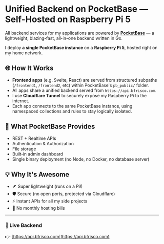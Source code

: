 # Unified Backend on PocketBase — Self-Hosted on Raspberry Pi 5

All backend services for my applications are powered by **[PocketBase](https://pocketbase.io/)** — a lightweight, blazing-fast, all-in-one backend written in Go.

I deploy **a single PocketBase instance** on a **Raspberry Pi 5**, hosted right on my home network.

## 🌐 How It Works

- **Frontend apps** (e.g. Svelte, React) are served from structured subpaths (`/frontend1`, `/frontend2`, etc) within PocketBase's `pb_public/` folder.
- All apps share a unified backend served from `https://api.bfrisco.com`.
- I use **Cloudflare Tunnel** to securely expose my Raspberry Pi to the internet.
- Each app connects to the same PocketBase instance, using namespaced collections and rules to stay logically isolated.

## 🧰 What PocketBase Provides

- REST + Realtime APIs
- Authentication & Authorization
- File storage
- Built-in admin dashboard
- Single binary deployment (no Node, no Docker, no database server)

## 💡 Why It's Awesome
- 🪶 Super lightweight (runs on a Pi!)
- 🛡️ Secure (no open ports, protected via Cloudflare)
- ⚡ Instant APIs for all my side projects
- 🔌 No monthly hosting bills

---

### 🧪 Live Backend
👉 [https://api.bfrisco.com](https://api.bfrisco.com)

